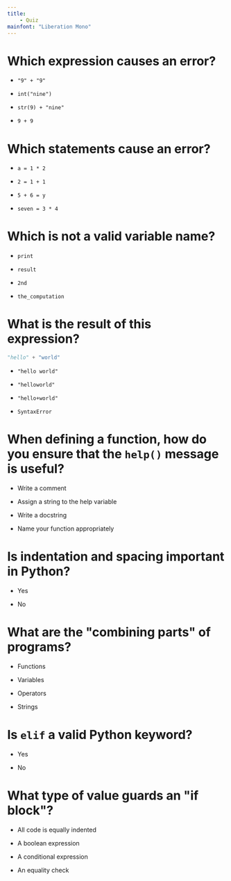 ```yaml
---
title:
    - Quiz
mainfont: "Liberation Mono"
---
```


# Which expression causes an error?

- `"9" + "9"`

- `int("nine")`

- `str(9) + "nine"`

- `9 + 9`

# Which statements cause an error?

- `a = 1 * 2`

- `2 = 1 + 1`

- `5 + 6 = y`

- `seven = 3 * 4`

# Which is not a valid variable name?

- `print`

- `result`

- `2nd`

- `the_computation`

# What is the result of this expression?

```python
"hello" + "world"
```

- `"hello world"`

- `"helloworld"`

- `"hello+world"`

- `SyntaxError`

# When defining a function, how do you ensure that the `help()` message is useful?

- Write a comment

- Assign a string to the help variable

- Write a docstring

- Name your function appropriately

# Is indentation and spacing important in Python?

- Yes

- No

# What are the "combining parts" of programs?

- Functions

- Variables

- Operators

- Strings

# Is `elif` a valid Python keyword?

- Yes

- No

# What type of value guards an "if block"?

- All code is equally indented

- A boolean expression

- A conditional expression

- An equality check
